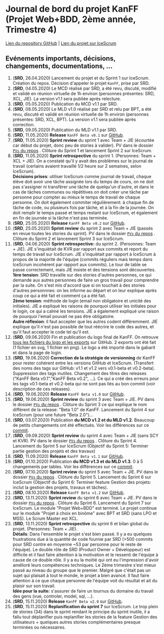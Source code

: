 # Journal de bord du projet KanFF (Projet Web+BDD, 2ème année, Trimestre 4)
[Lien du repository GitHub](https://github.com/samuelroland/KanFF) | [Lien du projet sur IceScrum](https://cloud.icescrum.com/p/PWB2AGDC)

## Evénements importants, décisions, changements, documentations, ...
1. (__SRD__, 26.04.2020) Lancement du projet et du Sprint 1 sur IceScrum. Création du repos. Décision d'appeler le projet `KanFF`, prise par SRD.
1. (__SRD__, 04.05.2020) Le MCD réalisé par SRD, a été revu, discuté, modifié et validé en réunion virtuelle de 1h environ (personnes présentes: SRD, XCL, JIE). La version v1.1 sera publiée après relecture.
1. (__SRD__, 05.05.2020) Publication du MCD v1.1 par SRD.
1. (__SRD__, 08.05.2020) Le MLD v1.0 réalisé par SRD et relu par BPT, a été revu, discuté et validé en réunion virtuelle de 1h environ (personnes présentes: SRD, XCL, BPT). La version v1.1 sera publiée après correction.
1. (__SRD__, 09.05.2020) Publication du MLD v1.1 par SRD.
1. (__SRD__, 11.05.2020) **Release** `KanFF Beta v0.1` sur [GitHub](https://github.com/samuelroland/KanFF/releases/tag/v0.1-beta).
1. (__SRD__, 11.05.2020) **Sprint review** du sprint 1 avec Team + JIE (écourtée car début du projet, donc peu de stories à valider). PV dans le dossier [`PVs` du repos](https://github.com/samuelroland/KanFF/tree/master/PVs) . Clôture du Sprint 1 et lancement Sprint 2 sur IceScrum.
1. (__SRD__, 11.05.2020) **Sprint retrospective** du sprint 1. (Personnes: Team + XCL + JIE). On a constaté qu'il y avait des problèmes sur le journal de travail (certains avaient travaillé 1/2 heure sur 2 semaines, selon IceScrum). <br>**Décisions prises**: utiliser IceScrum comme journal de travail, chaque élève doit avoir une tâche assignée lors du temps de cours, on ne doit pas s'assigner ni transférer une tâche de quelqu'un d'autre, et dans le cas de tâches communes ou répétitives on doit créer une tâche par personne pour compter au mieux le temps de travail de chaque personne. On doit également commiter régulièrement: à chaque fin de tâche de code, ou plusieurs fois par tâche, et à la fin de la journée. On doit remplir le temps passé et temps restant sur IceScrum, et également en fin de journée si la tâche n'est pas terminée.
1. (__SRD__, 25.05.2020) **Release** `KanFF Beta v0.2` sur [GitHub](https://github.com/samuelroland/KanFF/releases/tag/v0.2-beta).
1. (__SRD__, 25.05.2020) **Sprint review** du sprint 2 avec Team + JIE (passés en revue toutes les stories du sprint). PV dans le dossier [`PVs` du repos](https://github.com/samuelroland/KanFF/tree/master/PVs) . Clôture du Sprint 2 et lancement Sprint 3 sur IceScrum.
1. (__SRD__, 04.06.2020) **Sprint retrospective:** du sprint 2. (Personnes: Team + JIE). JIE s'inquiétait de KVR par rapport aux commits et report du temps de travail sur IceScrum. JIE s'inquiètait par rapport à IceScrum à propos de la majorité de l'équipe (commits réguliers mais temps dans IceScrum incohérent par rapport aux commits). Le tour de table se passe correctement, mais JIE insiste et des tensions sont découvertes. <br>**1ère tension**: SRD travaille sur des stories d'autres personnes, ce qui demande aux autres personnes de faire un gros travail pour comprendre par la suite. On s'est mis d'accord que si on touchait à des stories d'autres personnnes: on les informe au départ et on leur explique après coup ce qui a été fait et comment ça a été fait. <br>**2ème tension**: méthode de login (email non obligatoire et unicité des initiales). JIE a expliqué les raisons de pourquoi utiliser les initiales pour le login, ce qui a calmé les tensions. JIE a également expliqué une raison de pourquoi l'email pouvait ne pas être obligatoire.<br>**Autre réflexion**: il faut accepter que les autres codent différemment. JIE explique qu'il n'est pas possible de tout réécrire le code des autres, et qu'il faut accepter le code tel qu'il est.
1. (__SRD__, 09.06.2020) Fin et publication du logo final de KanFF. On retrouve [tous les fichiers du logo et les exports](https://github.com/samuelroland/KanFF/tree/master/ressources/logo) sur GitHub. 2 exports ont été fait (1 fichier en svg, 1 fichier en png). Le logo a été importé dans le gabarit et dans la page de login.
1. (__SRD__, 19.06.2020) **Correction de la stratégie de versionning** de KanFF pour rester cohérent entre les versions GitHub et IceScrum. (Transfert des noms des tags sur GitHub: v1.1 et v1.2 vers v0.1-beta et v0.2-beta).  Suppression des tags inutiles. Changement des titres des releases ("KanFF Beta v0.1","KanFF Beta v0.2", ...). Ce qui a créé des erreurs pour les tags v0.1-beta et v0.2-beta qui ne sont pas liés au bon commit (voir description de ces releases).
1. (__SRD__, 19.06.2020) **Release** `KanFF Beta v1.0` sur [GitHub](https://github.com/samuelroland/KanFF/releases/tag/v1.0-beta).
1. (__SRD__, 19.06.2020) **Sprint review** du sprint 3 avec Team + JIE. PV dans le dossier [`PVs` du repos](https://github.com/samuelroland/KanFF/tree/master/PVs) . Clôture du Sprint 3 ce qui explique le nom différent de la release: "Beta 1.0" de KanFF. Lancement du Sprint 4 sur IceScrum (pour une future "Beta 2.0")...
1. (__SRD__, 03.07.2020) Publication **du MCD v1.2 et du MLD v1.2**. Beaucoup de petits changements ont été effectués. Voir les différences sur ce [commit](https://github.com/samuelroland/KanFF/commit/9c2750af553e89d78b1328bef933f551531caa8a?short_path=746d79f#diff-746d79f94c149821d5da23f7da15e358).
1. (__SRD__, 09.09.2020) **Sprint review** du sprint 4 avec Team + JIE (sans SCY et KVR). PV dans le dossier [`PVs` du repos](https://github.com/samuelroland/KanFF/tree/master/PVs) . Clôture du Sprint 4. Lancement du Sprint 5 sur IceScrum (Objectif du Sprint 5: Terminer partie gestion des projets et des travaux)
1. (__SRD__, 11.09.2020) **Release** `KanFF Beta v1.1` sur [GitHub](https://github.com/samuelroland/KanFF/releases/tag/v1.1-beta).
1. (__SRD__, 01.10.2020) Publication **du MCD v1.3 et du MLD v1.3**. 0 à 5 changements par tables. Voir les différences sur ce [commit](https://github.com/samuelroland/KanFF/commit/3d2befef6149d7191587f3333d420790514ea9fe?short_path=1ac66ef#diff-1ac66ef7010fbb602c6cc4d4b8f10d96).
1. (__SRD__, 07.10.2020) **Sprint review** du sprint 5 avec Team + JIE. PV dans le dossier [`PVs` du repos](https://github.com/samuelroland/KanFF/tree/master/PVs) . Clôture du Sprint 5. Lancement du Sprint 6 sur IceScrum (Objectif du Sprint 6: Terminer feature Gestion des projets: inclut la gestion des projets, travaux et tâches).
1. (__SRD__, 08.10.2020) **Release** `KanFF Beta v1.2` sur [GitHub](https://github.com/samuelroland/KanFF/releases/tag/v1.2-beta).
1. (__SRD__, 13.11.2020) **Sprint review** du sprint 6 avec Team + JIE. PV dans le dossier [`PVs` du repos](https://github.com/samuelroland/KanFF/tree/master/PVs) . Clôture du Sprint 6. Lancement du Sprint 7 sur IceScrum. Le module "Projet Web+BDD" est terminé. Le projet continue sur le module "Projet à choix en binôme" avec BPT et SRD (sans LPO et MSS). Le Scrum Master est XCL.
1. (__SRD__, 13.11.2020) **Sprint retrospective** du sprint 6 et bilan global du projet. (Personnes: Team + JIE).  
**Détails**: Dans l'ensemble le projet s'est bien passé. Il y a eu quelques frustrations due à la quantité de code fournie par SRD (>500 commits pour SRD contre en moyenne ~53 par personne pour le reste de l'équipe). Le double rôle de SRD (Product Owner + Développeur) est difficile et il faut faire attention à la motivation et le ressenti de l'équipe à cause de ce double rôle. Il y a eu la moitié qui ont eu l'impression d'avoir amélioré leurs compétences techniques. Le 2ème trimestre s'est mieux passé au niveau du groupe que le premier. Malgré que c'était pas un sujet qui plaisait à tout le monde, le projet a bien avancé. Il faut faire attention à ce que chaque personne de l'équipe voit du résultat et ait du plaisir sur son travail.  
**Idée pour la suite:** s'assurer de faire un tournus du domaine du travail des gens (vue, controler, model, sql, ...).
1. (__SRD__, 15.11.2020) **Release** `KanFF Beta v2.0` sur [GitHub](https://github.com/samuelroland/KanFF/releases/tag/v2.0-beta).
1. (__SRD__, 15.11.2020) **Replanification du sprint 7** sur IceScrum. Le trop plein de stories (34) dans le sprint rendant le principe du sprint inutile, il a fallu tout déplanifier puis replanifier les stories de la feature Gestion des utilisateurs + quelques autres stories complémentaires presque terminées ou nécessaires.

